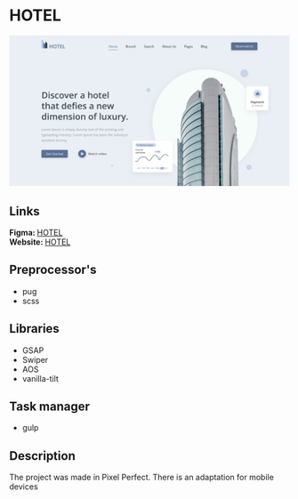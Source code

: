 # HOTEL

<img src="./hotel-img.png">

## Links
<b>Figma: </b><a href="https://www.figma.com/file/Dy99izLt3rWH9tQjWUN8sB/Hotel-Deal?node-id=0%3A1&t=8WKxqyZJmvlDmTrB-1">HOTEL</a>
<br>
<b>Website: </b><a href="https://hotel-lac.vercel.app/">HOTEL</a>

## Preprocessor's
- pug
- scss

## Libraries
- GSAP
- Swiper
- AOS
- vanilla-tilt

## Task manager
- gulp

## Description
The project was made in Pixel Perfect. There is an adaptation for mobile devices
